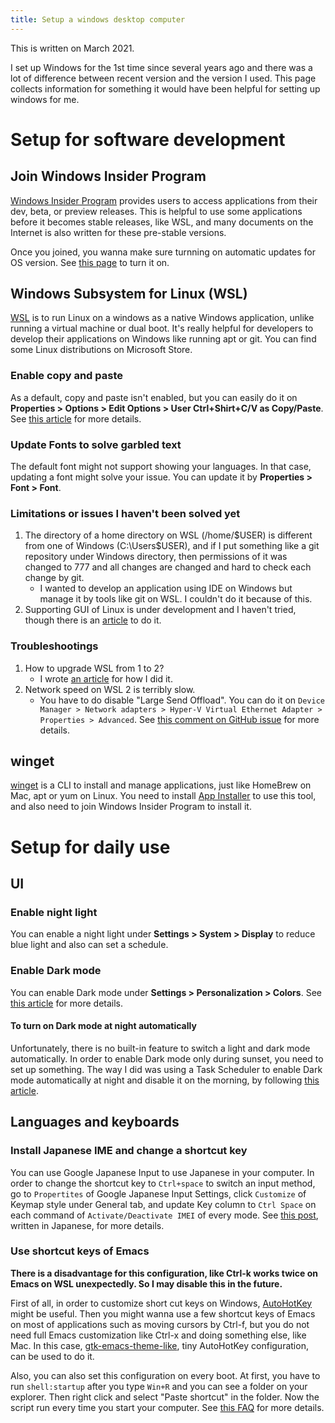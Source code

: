 ```yaml
---
title: Setup a windows desktop computer
---
```


This is written on March 2021.

I set up Windows for the 1st time since several years ago and there was a lot of difference between recent version and the version I used.
This page collects information for something it would have been helpful for setting up windows for me.

Setup for software development
===

Join Windows Insider Program
---
[Windows Insider Program](https://insider.windows.com/en-us/getting-started) provides users to access applications from their dev, beta, or preview releases.
This is helpful to use some applications before it becomes stable releases, like WSL, and many documents on the Internet is also written for these pre-stable versions.

Once you joined, you wanna make sure turnning on automatic updates for OS version.
See [this page](https://www.sheffield.ac.uk/it-services/information-security/windows-updat) to turn it on.


Windows Subsystem for Linux (WSL)
---
[WSL](https://docs.microsoft.com/en-us/windows/wsl/install-win10) is to run Linux on a windows as a native Windows application, unlike running a virtual machine or dual boot.
It's really helpful for developers to develop their applications on Windows like running apt or git.
You can find some Linux distributions on Microsoft Store.

### Enable copy and paste
As a default, copy and paste isn't enabled, but you can easily do it on **Properties > Options > Edit Options > User Ctrl+Shirt+C/V as Copy/Paste**.
See [this article](https://devblogs.microsoft.com/commandline/copy-and-paste-arrives-for-linuxwsl-consoles/) for more details.

### Update Fonts to solve garbled text
The default font might not support showing your languages.
In that case, updating a font might solve your issue.
You can update it by **Properties > Font > Font**.

### Limitations or issues I haven't been solved yet

1. The directory of a home directory on WSL (/home/$USER) is different from one of Windows (C:\Users\$USER), and if I put something like a git repository under Windows directory, then permissions of it was changed to 777 and all changes are changed and hard to check each change by git.
    - I wanted to develop an application using IDE on Windows but manage it by tools like git on WSL. I couldn't do it because of this.
1. Supporting GUI of Linux is under development and I haven't tried, though there is an [article](https://medium.com/@japheth.yates/the-complete-wsl2-gui-setup-2582828f4577) to do it.

### Troubleshootings
1. How to upgrade WSL from 1 to 2?
    - I wrote [an article](/2021/03/17/update-wsl-version/) for how I did it.
1. Network speed on WSL 2 is terribly slow.
    - You have to do disable "Large Send Offload". You can do it on `Device Manager > Network adapters > Hyper-V Virtual Ethernet Adapter > Properties > Advanced`. See [this comment on GitHub issue](https://github.com/microsoft/WSL/issues/4901#issuecomment-748531438) for more details.

winget
---
[winget](https://docs.microsoft.com/en-us/windows/package-manager/winget/) is a CLI to install and manage applications, just like HomeBrew on Mac, apt or yum on Linux.
You need to install [App Installer](https://www.microsoft.com/en-us/p/app-installer/9nblggh4nns1?activetab=pivot:overviewtab) to use this tool, and also need to join Windows Insider Program to install it.



Setup for daily use
===

UI
---

### Enable night light
You can enable a night light under **Settings > System > Display** to reduce blue light and also can set a schedule.

### Enable Dark mode
You can enable Dark mode under **Settings > Personalization > Colors**.
See [this article](https://www.pcmag.com/how-to/how-to-enable-dark-mode-in-windows-10) for more details.

#### To turn on Dark mode at night automatically
Unfortunately, there is no built-in feature to switch a light and dark mode automatically.
In order to enable Dark mode only during sunset, you need to set up something.
The way I did was using a Task Scheduler to enable Dark mode automatically at night and disable it on the morning, by following [this article](https://www.howtogeek.com/356087/how-to-automatically-enable-windows-10s-dark-theme-at-night/).


Languages and keyboards
---

### Install Japanese IME and change a shortcut key
You can use Google Japanese Input to use Japanese in your computer.
In order to change the shortcut key to `Ctrl+space` to switch an input method, go to `Propertites` of Google Japanese Input Settings, click `Customize` of Keymap style under General tab, and update Key column to `Ctrl Space` on each command of `Activate/Deactivate IMEI` of every mode.
See [this post](https://hrroct.hatenablog.com/entry/2017/12/17/225039), written in Japanese, for more details.

### Use shortcut keys of Emacs
**There is a disadvantage for this configuration, like Ctrl-k works twice on Emacs on WSL unexpectedly. So I may disable this in the future.**

First of all, in order to customize short cut keys on Windows, [AutoHotKey](https://www.autohotkey.com/) might be useful.
Then you might wanna use a few shortcut keys of Emacs on most of applications such as moving cursors by Ctrl-f, but you do not need full Emacs customization like Ctrl-x and doing something else, like Mac.
In this case, [gtk-emacs-theme-like](https://github.com/lintaro-jp/gtk-emacs-theme-like.ahk), tiny AutoHotKey configuration, can be used to do it.

Also, you can also set this configuration on every boot.
At first, you have to run `shell:startup` after you type `Win+R` and you can see a folder on your explorer.
Then right click and select "Paste shortcut" in the folder.
Now the script run every time you start your computer.
See [this FAQ](https://www.autohotkey.com/docs/FAQ.htm#Startup) for more details.
